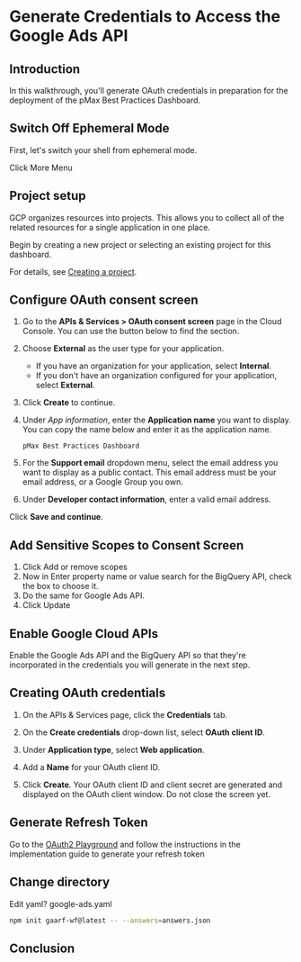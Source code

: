 # Generate Credentials to Access the Google Ads API

## Introduction

In this walkthrough, you'll generate OAuth credentials in preparation for the deployment of the pMax Best Practices Dashboard.

<walkthrough-tutorial-difficulty difficulty="3"></walkthrough-tutorial-difficulty>
<walkthrough-tutorial-duration duration="10"></walkthrough-tutorial-duration>


## Switch Off Ephemeral Mode

First, let's switch your shell from ephemeral mode.

Click <walkthrough-spotlight-pointer locator="semantic({button 'More Cloud Shell settings'})">More Menu</walkthrough-spotlight-pointer>

## Project setup

GCP organizes resources into projects. This allows you to
collect all of the related resources for a single application in one place.

Begin by creating a new project or selecting an existing project for this
dashboard.

<walkthrough-project-setup billing></walkthrough-project-setup>

For details, see
[Creating a project](https://cloud.google.com/resource-manager/docs/creating-managing-projects#creating_a_project).

## Configure OAuth consent screen

1.  Go to the **APIs & Services > OAuth consent screen** page in the Cloud
    Console. You can use the button below to find the section.

    <walkthrough-menu-navigation sectionId="API_SECTION;metropolis_api_consent"></walkthrough-menu-navigation>

1.  Choose **External** as the user type for your application.

    *   If you have an organization for your application, select **Internal**.
    *   If you don't have an organization configured for your application,
        select **External**.

1.  Click
    <walkthrough-spotlight-pointer cssSelector="button[type='submit']">**Create**</walkthrough-spotlight-pointer>
    to continue.

1.  Under *App information*, enter the **Application name** you want to display.
    You can copy the name below and enter it as the application name.

    ```
    pMax Best Practices Dashboard
    ```

1.  For the **Support email** dropdown menu, select the email address you want
    to display as a public contact. This email address must be your email
    address, or a Google Group you own.
2.  Under **Developer contact information**, enter a valid email address.

Click
    <walkthrough-spotlight-pointer cssSelector=".cfc-stepper-step-continue-button">**Save
    and continue**</walkthrough-spotlight-pointer>.

## Add Sensitive Scopes to Consent Screen

1. Click <walkthrough-spotlight-pointer locator="semantic({button 'Add or remove scopes'})">Add or remove scopes</walkthrough-spotlight-pointer>
1. Now in <walkthrough-spotlight-pointer locator="semantic({combobox 'Filter'})">Enter property name or value</walkthrough-spotlight-pointer> search for the BigQuery API, check the box to choose it.
1. Do the same for Google Ads API.
1. Click <walkthrough-spotlight-pointer locator="text('Update')">Update</walkthrough-spotlight-pointer>


## Enable Google Cloud APIs

Enable the Google Ads API and the BigQuery API so that they're incorporated in the credentials you will generate in the next step.

<walkthrough-enable-apis apis="bigquery.googleapis.com,googleads.googleapis.com">
</walkthrough-enable-apis>

## Creating OAuth credentials

1.  On the APIs & Services page, click the
    <walkthrough-spotlight-pointer cssSelector="#cfctest-section-nav-item-metropolis_api_credentials">**Credentials**</walkthrough-spotlight-pointer>
    tab.

1.  On the
    <walkthrough-spotlight-pointer cssSelector="[id$=action-bar-create-button]" validationPath="/apis/credentials">**Create
    credentials**</walkthrough-spotlight-pointer> drop-down list, select **OAuth
    client ID**.
1.  Under
    <walkthrough-spotlight-pointer cssSelector="[formcontrolname='typeControl']">**Application
    type**</walkthrough-spotlight-pointer>, select **Web application**.

1.  Add a
    <walkthrough-spotlight-pointer cssSelector="[formcontrolname='typeControl']">**Name**</walkthrough-spotlight-pointer>
    for your OAuth client ID.

1.  Click **Create**. Your OAuth client ID and client secret are generated and
    displayed on the OAuth client window. Do not close the screen yet.    


## Generate Refresh Token

Go to the [OAuth2 Playground](https://developers.google.com/oauthplayground/#step1&scopes=https%3A//www.googleapis.com/auth/adwords&url=https%3A//&content_type=application/json&http_method=GET&useDefaultOauthCred=checked&oauthEndpointSelect=Google&oauthAuthEndpointValue=https%3A//accounts.google.com/o/oauth2/v2/auth&oauthTokenEndpointValue=https%3A//oauth2.googleapis.com/token&includeCredentials=unchecked&accessTokenType=bearer&autoRefreshToken=unchecked&accessType=offline&forceAprovalPrompt=checked&response_type=code) and follow the instructions in the implementation guide to generate your refresh token

## Change directory

Edit yaml?
<walkthrough-editor-select-line filePath="google-ads.yaml"
                                startLine="11" startCharacterOffset="54"
                                endLine="12" endCharacterOffset="15">
google-ads.yaml
</walkthrough-editor-select-line>


```bash
npm init gaarf-wf@latest -- --answers=answers.json
```


## Conclusion

<walkthrough-conclusion-trophy></walkthrough-conclusion-trophy>

<walkthrough-inline-feedback></walkthrough-inline-feedback>
